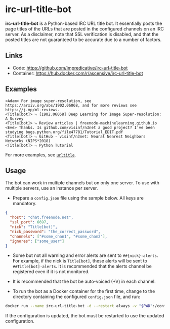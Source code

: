# irc-url-title-bot
**irc-url-title-bot** is a Python-based IRC URL title bot.
It essentially posts the page titles of the URLs that are posted in the configured channels on an IRC server.
As a disclaimer, note that SSL verification is disabled, and that the posted titles are not guaranteed to be accurate
due to a number of factors.

## Links
* Code: https://github.com/impredicative/irc-url-title-bot
* Container: https://hub.docker.com/r/ascensive/irc-url-title-bot

## Examples
```text
<Adam> For image super-resolution, see https://arxiv.org/abs/1902.06068, and for more reviews see https://j.mp/ml-reviews.
<Title[bot]> ⤷ [1902.06068] Deep Learning for Image Super-resolution: A Survey
<Title[bot]> ⤷ Review articles | freenode-machinelearning.github.io
<Eve> Thanks. Is github.com/visinf/n3net a good project? I've been studying bugs.python.org/file47781/Tutorial_EDIT.pdf
<Title[bot]> ⤷ GitHub - visinf/n3net: Neural Nearest Neighbors Networks (NIPS*2018)
<Title[bot]> ⤷ Python Tutorial
```
For more examples, see [`urltitle`](https://github.com/impredicative/urltitle/).
## Usage
The bot can work in multiple channels but on only one server.
To use with multiple servers, use an instance per server.

* Prepare a `config.json` file using the sample below. All keys are mandatory.
```json
{
  "host": "chat.freenode.net",
  "ssl_port": 6697,
  "nick": "Title[bot]",
  "nick_password": "the_correct_password",
  "channels": ["#some_chan1", "#some_chan2"],
  "ignores": ["some_user"]
}
```

* Some but not all warning and error alerts are sent to `##{nick}-alerts`.
For example, if the nick is `Title[bot]`, these alerts will be sent to `##Title[bot]-alerts`.
It is recommended that the alerts channel be registered even if it is not monitored.

* It is recommended that the bot be auto-voiced (+V) in each channel.

* To run the bot as a Docker container for the first time, change to the directory containing the configured
`config.json` file, and run:
```bash
docker run --name irc-url-title-bot -d --restart always -v "$PWD":/config:ro ascensive/irc-url-title-bot
```

If the configuration is updated, the bot must be restarted to use the updated configuration.

